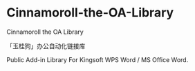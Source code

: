 # Cinnamoroll-the-OA-Library

Cinnamoroll the OA Library

「玉桂狗」办公自动化链接库

Public Add-in Library For Kingsoft WPS Word / MS Office Word.